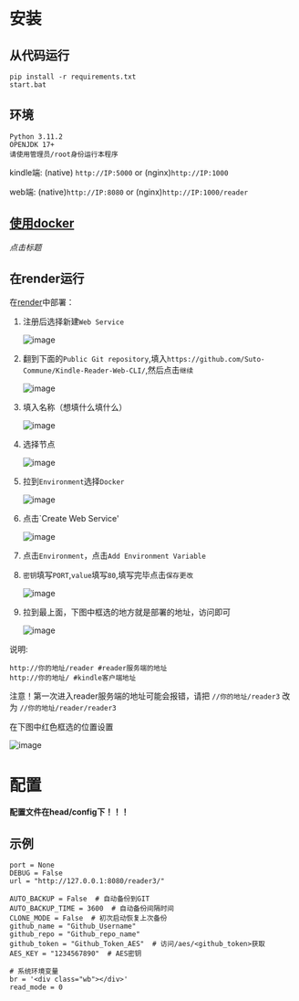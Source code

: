 # 安装

## 从代码运行

```
pip install -r requirements.txt
start.bat
```

## 环境

```
Python 3.11.2
OPENJDK 17+
请使用管理员/root身份运行本程序
```

kindle端: (native) `http://IP:5000` or (nginx)`http://IP:1000`

web端: (native)`http://IP:8080` or (nginx)`http://IP:1000/reader`

## [使用docker](https://hub.docker.com/repository/docker/lolingnatsumi/kindle-reader-web-cli/general)

_点击标题_

## 在render运行

在[render](https://dashboard.render.com/)中部署：

1. 注册后选择新建`Web Service`

   ![image](https://user-images.githubusercontent.com/63963655/213427406-1780a1c8-480a-43f4-822b-4c1379532ef8.png)

2. 翻到下面的`Public Git repository`,填入`https://github.com/Suto-Commune/Kindle-Reader-Web-CLI/`,然后点击`继续`

   ![image](https://user-images.githubusercontent.com/63963655/213428040-af80a7b1-9d89-4ead-81a7-941ac846587d.png)

3. 填入名称（想填什么填什么）

   ![image](https://user-images.githubusercontent.com/63963655/213428416-c61f9ecd-415c-4643-bf95-eda10b1ec8bf.png)

4. 选择节点

   ![image](https://user-images.githubusercontent.com/63963655/213428503-bc47f6af-ed1a-4a07-a044-1826ab5e932a.png)

5. 拉到`Environment`选择`Docker`

   ![image](https://user-images.githubusercontent.com/63963655/213428709-b14667fb-cba1-47f6-aaef-2e702ba9fe14.png)

6. 点击`Create Web Service'

   ![image](https://user-images.githubusercontent.com/63963655/213428841-891c8802-9e92-42b1-b298-d65cc4f3ac6a.png)

7. 点击`Environment`，点击`Add Environment Variable`

8. `密钥`填写`PORT`,`value`填写`80`,填写完毕点击`保存更改`

   ![image](https://user-images.githubusercontent.com/63963655/213429546-1fa1e2bc-ddb2-4a3a-956a-3bc98be75c0e.png)

9. 拉到最上面，下图中框选的地方就是部署的地址，访问即可

   ![image](https://user-images.githubusercontent.com/63963655/213429617-6fad7e1c-f3c1-4a66-9b3a-de9d5c4ed338.png)

说明:

```
http://你的地址/reader #reader服务端的地址
http://你的地址/ #kindle客户端地址
```

注意！第一次进入reader服务端的地址可能会报错，请把
`//你的地址/reader3`
改为
`//你的地址/reader/reader3`

在下图中红色框选的位置设置

![image](https://user-images.githubusercontent.com/63963655/213430327-00319e48-92d4-43bd-854b-d28329f86caa.png)

# 配置

**配置文件在head/config下！！！**

## 示例

```
port = None
DEBUG = False
url = "http://127.0.0.1:8080/reader3/"

AUTO_BACKUP = False  # 自动备份到GIT
AUTO_BACKUP_TIME = 3600  # 自动备份间隔时间
CLONE_MODE = False  # 初次启动恢复上次备份
github_name = "Github_Username"
github_repo = "Github_repo_name"
github_token = "Github_Token_AES"  # 访问/aes/<github_token>获取
AES_KEY = "1234567890"  # AES密钥

# 系统环境变量
br = '<div class="wb"></div>'
read_mode = 0
```



